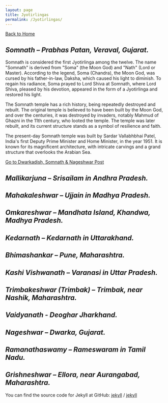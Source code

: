 ```yaml
---
layout: page
title: Jyotirlingas
permalink: /Jyotirlingas/
---
```

[Back to Home](https://bsgh1107.github.io/)

## *Somnath – Prabhas Patan, Veraval, Gujarat.*
Somnath is considered the first Jyotirlinga among the twelve. The name "Somnath" is derived from "Soma" (the Moon God) and "Nath" (Lord or Master). According to the legend, Soma (Chandra), the Moon God, was cursed by his father-in-law, Daksha, which caused his light to diminish. To regain his radiance, Soma prayed to Lord Shiva at Somnath, where Lord Shiva, pleased by his devotion, appeared in the form of a Jyotirlinga and restored his light.  

The Somnath temple has a rich history, being repeatedly destroyed and rebuilt. The original temple is believed to have been built by the Moon God, and over the centuries, it was destroyed by invaders, notably Mahmud of Ghazni in the 11th century, who looted the temple. The temple was later rebuilt, and its current structure stands as a symbol of resilience and faith.  

The present-day Somnath temple  was built by Sardar Vallabhbhai Patel, India's first Deputy Prime Minister and Home Minister, in the year 1951. It is known for its magnificent architecture, with intricate carvings and a grand structure that overlooks the Arabian Sea. 

[Go to Dwarkadish, Somnath & Nageshwar Post](https://bsgh1107.github.io/blog/travel/2025/03/11/Dwarka-Somnath-Gujrat.html)


## *Mallikarjuna – Srisailam in Andhra Pradesh.*


## *Mahakaleshwar – Ujjain in Madhya Pradesh.*


## *Omkareshwar – Mandhata Island, Khandwa, Madhya Pradesh.*


## *Kedarnath – Kedarnath in Uttarakhand.*


## *Bhimashankar – Pune, Maharashtra.*


## *Kashi Vishwanath – Varanasi in Uttar Pradesh.*


## *Trimbakeshwar (Trimbak) – Trimbak, near Nashik, Maharashtra.*


## *Vaidyanath - Deoghar Jharkhand.*


## *Nageshwar – Dwarka, Gujarat.*


## *Ramanathaswamy – Rameswaram in Tamil Nadu.*


## *Grishneshwar – Ellora, near Aurangabad, Maharashtra.*






You can find the source code for Jekyll at GitHub:
[jekyll][jekyll-organization] /
[jekyll](https://github.com/jekyll/jekyll)


[jekyll-organization]: https://github.com/jekyll
